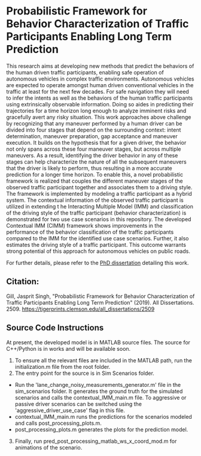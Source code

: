# Probabilistic Framework for Behavior Characterization of Traffic Participants Enabling Long Term Prediction
This research aims at developing new methods that predict the behaviors of the human driven traffic participants, enabling safe operation of autonomous vehicles in complex traffic environments. Autonomous vehicles are expected to operate amongst human driven conventional vehicles in the traffic at least for the next few decades. For safe navigation they will need to infer the intents as well as the behaviors of the human traffic participants using extrinsically observable information. Doing so aides in predicting their trajectories for a time horizon long enough to analyze imminent risks and gracefully avert any risky situation. This work approaches above challenge by recognizing that any maneuver performed by a human driver can be divided into four stages that depend on the surrounding context: intent determination, maneuver preparation, gap acceptance and maneuver execution. It builds on the hypothesis that for a given driver, the behavior not only spans across these four maneuver stages, but across multiple maneuvers. As a result, identifying the driver behavior in any of these stages can help characterize the nature of all the subsequent maneuvers that the driver is likely to perform, thus resulting in a more accurate prediction for a longer time horizon. To enable this, a novel probabilistic framework is realized that couples the different maneuver stages of the observed traffic participant together and associates them to a driving style. The framework is implemented by modeling a traffic participant as a hybrid system. The contextual information of the observed traffic participant is utilized in extending t he Interacting Multiple Model (IMM) and classification of the driving style of the traffic participant (behavior characterization) is demonstrated for two use case scenarios in this repository. The developed Contextual IMM (CIMM) framework shows improvements in the performance of the behavior classification of the traffic participants compared to the IMM for the identified use case scenarios. Further, it also estimates the driving style of a traffic participant. This outcome warrants strong potential of this approach for autonomous vehicles on public roads.

For further details, please refer to the [PhD dissertation](https://tigerprints.clemson.edu/all_dissertations/2509) detailing this work.

## Citation: 
Gill, Jasprit Singh, "Probabilistic Framework for Behavior Characterization of Traffic Participants Enabling Long Term Prediction" (2019). All Dissertations. 2509.
https://tigerprints.clemson.edu/all_dissertations/2509

## Source Code Instructions
At present, the developed model is in MATLAB source files. The source for C++/Python is in works and will be available soon. 


1. To ensure all the relevant files are included in the MATLAB path, run the initialization.m file from the root folder.
2. The entry point for the source is in Sim Scenarios folder. 
- Run the 'lane_change_noisy_measurements_generator.m' file in the sim_scenarios folder. It generates the ground truth for the simulated scenarios and calls the contextual_IMM_main.m file. To aggressive or passive driver scenarios can be switched using the 'aggressive_driver_use_case' flag in this file.
- contextual_IMM_main.m runs the predictions for the scenarios modeled and calls post_processing_plots.m.
- post_processing_plots.m generates the plots for the prediction model.
3. Finally, run pred_post_processing_matlab_ws_x_coord_mod.m for animations of the scenario.

